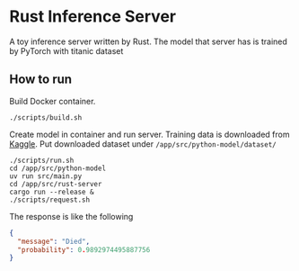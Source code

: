 # Rust Inference Server

A toy inference server written by Rust. The model that server has is trained by PyTorch with titanic dataset

## How to run

Build Docker container.

```console
./scripts/build.sh
```

Create model in container and run server. Training data is downloaded from [Kaggle](https://www.kaggle.com/competitions/titanic).
Put downloaded dataset under `/app/src/python-model/dataset/`

```console
./scripts/run.sh
cd /app/src/python-model
uv run src/main.py
cd /app/src/rust-server
cargo run --release &
./scripts/request.sh
```

The response is like the following

```json
{
  "message": "Died",
  "probability": 0.9892974495887756
}
```